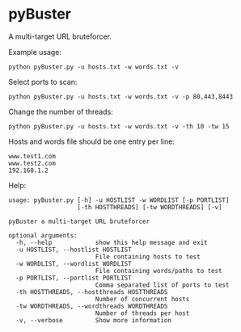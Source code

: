 # pyBuster

A multi-target URL bruteforcer.

Example usage:

`python pyBuster.py -u hosts.txt -w words.txt -v`

Select ports to scan:

`python pyBuster.py -u hosts.txt -w words.txt -v -p 80,443,8443`

Change the number of threads:

`python pyBuster.py -u hosts.txt -w words.txt -v -th 10 -tw 15`

Hosts and words file should be one entry per line:

```
www.test1.com
www.test2.com
192.168.1.2
```


Help:

```
usage: pyBuster.py [-h] -u HOSTLIST -w WORDLIST [-p PORTLIST]
                   [-th HOSTTHREADS] [-tw WORDTHREADS] [-v]

pyBuster a multi-target URL bruteforcer

optional arguments:
  -h, --help            show this help message and exit
  -u HOSTLIST, --hostlist HOSTLIST
                        File containing hosts to test
  -w WORDLIST, --wordlist WORDLIST
                        File containing words/paths to test
  -p PORTLIST, --portlist PORTLIST
                        Comma separated list of ports to test
  -th HOSTTHREADS, --hostthreads HOSTTHREADS
                        Number of concurrent hosts
  -tw WORDTHREADS, --wordthreads WORDTHREADS
                        Number of threads per host
  -v, --verbose         Show more information
```
